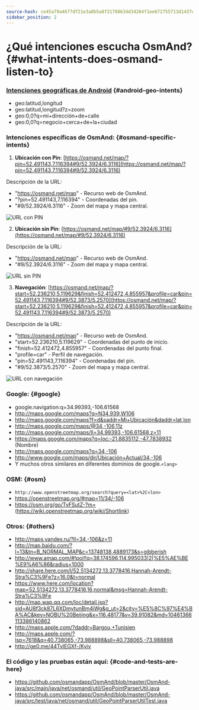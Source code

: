 ```yaml
---
source-hash: ce45a79a4677df21e3a8b5a8f3178863dd34264f1ee672755713d1437ee0e199
sidebar_position: 2
---
```


# ¿Qué intenciones escucha OsmAnd? {#what-intents-does-osmand-listen-to}

### [Intenciones geográficas de Android](http://developer.android.com/guide/appendix/g-app-intents.html) {#android-geo-intents}
* geo:latitud,longitud
* geo:latitud,longitud?z=zoom
* geo:0,0?q=mi+dirección+de+calle
* geo:0,0?q=negocio+cerca+de+la+ciudad

### Intenciones específicas de OsmAnd: {#osmand-specific-intents}

1. **Ubicación con Pin**: [https://osmand.net/map/?pin=52.491143,7.116394#9/52.3924/6.3116](https://osmand.net/map/?pin=52.491143,7.116394#9/52.3924/6.3116)

Descripción de la URL:
- "https://osmand.net/map" - Recurso web de OsmAnd.
- "?pin=52.491143,7.116394" - Coordenadas del pin.
- "#9/52.3924/6.3116" - Zoom del mapa y mapa central.

![URL con PIN](@site/static/img/technical/url_pin.png)

2. **Ubicación sin Pin**: [https://osmand.net/map/#9/52.3924/6.3116](https://osmand.net/map/#9/52.3924/6.3116)

Descripción de la URL:
- "https://osmand.net/map" - Recurso web de OsmAnd.
- "#9/52.3924/6.3116" - Zoom del mapa y mapa central.

![URL sin PIN](@site/static/img/technical/url_without_pin.png)

3. **Navegación**: [https://osmand.net/map/?start=52.236210,5.119629&finish=52.412472,4.855957&profile=car&pin=52.491143,7.116394#9/52.3873/5.2570](https://osmand.net/map/?start=52.236210,5.119629&finish=52.412472,4.855957&profile=car&pin=52.491143,7.116394#9/52.3873/5.2570)

Descripción de la URL:
- "https://osmand.net/map" - Recurso web de OsmAnd.
- "start=52.236210,5.119629" - Coordenadas del punto de inicio.
- "finish=52.412472,4.855957" - Coordenadas del punto final.
- "profile=car" - Perfil de navegación.
- "pin=52.491143,7.116394" - Coordenadas del pin.
- "#9/52.3873/5.2570" - Zoom del mapa y mapa central.

![URL con navegación](@site/static/img/technical/url_navigation.png)

### Google: {#google}
* google.navigation:q=34.99393,-106.61568
* http://maps.google.com/maps?q=N34.939,W106
* http://maps.google.com/maps?f=d&saddr=Mi+Ubicación&daddr=lat,lon
* http://maps.google.com/maps/@34,-106,11z
* http://maps.google.com/maps/ll=34.99393,-106.61568,z=11
* https://maps.google.com/maps?q=loc:-21.8835112,-47.7838932 (Nombre)
* http://maps.google.com/maps?q=34,-106
* http://www.google.com/maps/dir/Ubicación+Actual/34,-106
* Y muchos otros similares en diferentes dominios de google.`<lang>`

### OSM: {#osm}
* `http://www.openstreetmap.org/search?query=<lat>%2C<lon>`
* https://openstreetmap.org/#map=11/34/-106
* https://osm.org/go/TyFSutZ-?m= (https://wiki.openstreetmap.org/wiki/Shortlink)

### Otros: {#others}
* http://maps.yandex.ru/?ll=34,-106&z=11
* http://map.baidu.com/?l=13&tn=B_NORMAL_MAP&c=13748138,4889173&s=gibberish
* http://www.amap.com/#!poi!!q=38.174596,114.995033|2|%E5%AE%BE%E9%A6%86&radius=1000
* http://share.here.com/l/52.5134272,13.3778416,Hannah-Arendt-Stra%C3%9Fe?z=16.0&t=normal
* https://www.here.com/location?map=52.5134272,13.3778416,16,normal&msg=Hannah-Arendt-Stra%C3%9Fe
* http://map.wap.qq.com/loc/detail.jsp?sid=AU8f3ck87L6XDmytunBm4iWg&g_ut=2&city=%E5%8C%97%E4%BA%AC&key=NOBU%20Beijing&x=116.48177&y=39.91082&md=10461366113386140862
* http://maps.apple.com/?daddr=Bargou,+Tunisien
* http://maps.apple.com/?lsp=7618&q=40.738065,-73.988898&sll=40.738065,-73.988898
* http://ge0.me/44TvlEGXf-/Kyiv

### El código y las pruebas están aquí: {#code-and-tests-are-here}
* https://github.com/osmandapp/OsmAnd/blob/master/OsmAnd-java/src/main/java/net/osmand/util/GeoPointParserUtil.java
* https://github.com/osmandapp/OsmAnd/blob/master/OsmAnd-java/src/test/java/net/osmand/util/GeoPointParserUtilTest.java